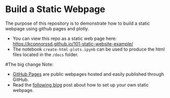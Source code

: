 # Build a Static Webpage

The purpose of this repository is to demonstrate how to build a static webpage using github pages and plotly.

* You can view this repo as a static web page here: https://kconnorssd.github.io/101-static-website-example/
* The notebook `create-html-plots.ipynb` can be used to produce the html files located in the `/docs` folder.

#The big change
Note:
* [GitHub Pages](https://guides.github.com/features/pages/) are public webpages hosted and easily published through GitHub.
* Read the [following blog](https://austinlasseter.medium.com/create-a-static-webpage-using-github-and-plotly-468ae89710d3) post about how to set up your own static webpage.
